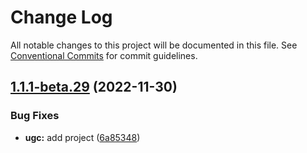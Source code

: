 # Change Log

All notable changes to this project will be documented in this file.
See [Conventional Commits](https://conventionalcommits.org) for commit guidelines.

## [1.1.1-beta.29](https://github.com/clabroche-org/monorepo/compare/v1.1.1-beta.28...v1.1.1-beta.29) (2022-11-30)

### Bug Fixes

* **ugc:** add project ([6a85348](https://github.com/clabroche-org/monorepo/commit/6a8534809d28432ec9914c823fcc6bd5ed7fc128))
